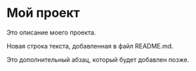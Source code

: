  
# Мой проект

   Это описание моего проекта.

   Новая строка текста, добавленная в файл README.md.


  Это дополнительный абзац, который будет добавлен позже. 